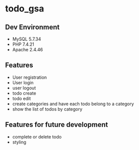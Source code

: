 # todo_gsa

## Dev Environment

- MySQL 5.7.34
- PHP 7.4.21
- Apache 2.4.46

## Features

- User registration
- User login
- user logout
- todo create
- todo edit
- create categories and have each todo belong to a category
- show the list of todos by category

## Features for future development

- complete or delete todo
- styling
